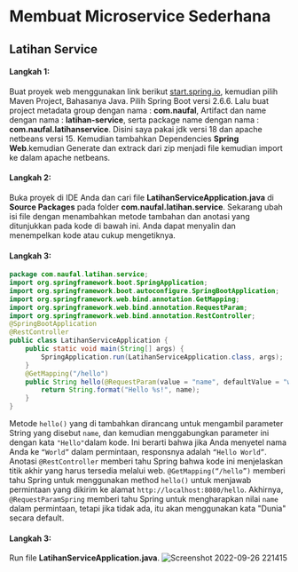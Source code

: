 # Membuat Microservice Sederhana
## Latihan Service
#### Langkah 1:
Buat proyek web menggunakan link berikut [start.spring.io](https://start.spring.io/), kemudian pilih Maven Project, Bahasanya Java. Pilih Spring Boot versi 2.6.6. Lalu buat project metadata group dengan nama : **com.naufal**, Artifact dan name dengan nama : **latihan-service**, serta package name dengan nama : **com.naufal.latihanservice**. Disini saya pakai jdk versi 18 dan apache netbeans versi 15. Kemudian tambahkan Dependencies **Spring Web**.kemudian Generate dan extrack dari zip menjadi file kemudian import ke dalam apache netbeans.
#### Langkah 2:
Buka proyek di IDE Anda dan cari file **LatihanServiceApplication.java** di **Source Packages** pada folder **com.naufal.latihan.service**. Sekarang ubah isi file dengan menambahkan metode tambahan dan anotasi yang ditunjukkan pada kode di bawah ini. Anda dapat menyalin dan menempelkan kode atau cukup mengetiknya.
#### Langkah 3:
```java
package com.naufal.latihan.service;
import org.springframework.boot.SpringApplication;
import org.springframework.boot.autoconfigure.SpringBootApplication;
import org.springframework.web.bind.annotation.GetMapping;
import org.springframework.web.bind.annotation.RequestParam;
import org.springframework.web.bind.annotation.RestController;
@SpringBootApplication
@RestController
public class LatihanServiceApplication {
    public static void main(String[] args) {
        SpringApplication.run(LatihanServiceApplication.class, args);
    }
    @GetMapping("/hello")
    public String hello(@RequestParam(value = "name", defaultValue = "word") String name) {
        return String.format("Hello %s!", name);
    }
}
```
Metode ``hello()`` yang di tambahkan dirancang untuk mengambil parameter String yang disebut ``name``, dan kemudian menggabungkan parameter ini dengan kata ``"Hello"``dalam kode. Ini berarti bahwa jika Anda menyetel nama Anda ke ``“World”`` dalam permintaan, responsnya adalah ``“Hello World”``.
Anotasi `@RestController` memberi tahu Spring bahwa kode ini menjelaskan titik akhir yang harus tersedia melalui web. `@GetMapping(“/hello”)` memberi tahu Spring untuk menggunakan method `hello()` untuk menjawab permintaan yang dikirim ke alamat  `http://localhost:8080/hello`. Akhirnya, `@RequestParamSpring` memberi tahu Spring untuk mengharapkan nilai `name` dalam permintaan, tetapi jika tidak ada, itu akan menggunakan kata "Dunia" secara default.
#### Langkah 3:
Run file **LatihanServiceApplication.java**.
![Screenshot 2022-09-26 221415](https://user-images.githubusercontent.com/113502265/192315029-28ec5430-8a1a-4ab4-8969-226d0bed08dc.png)
